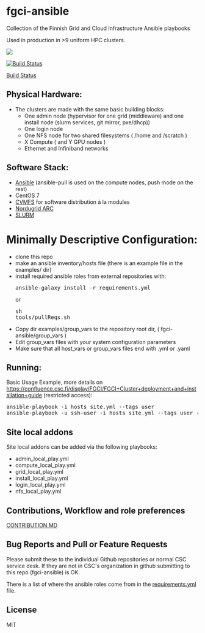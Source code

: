 # fgci-ansible
Collection of the Finnish Grid and Cloud Infrastructure Ansible playbooks

Used in production in >9 uniform HPC clusters.

<a href="https://research.csc.fi/fgci"><img src="meta/FGCI-logo.jpg"></a>

[![Build Status](https://travis-ci.org/fgci-org/fgci-ansible.svg?branch=master)](https://travis-ci.org/fgci-org/fgci-ansible)

[Build Status](https://travis-ci.org/fgci-org/fgci-ansible)

## Physical Hardware:
 - The clusters are made with the same basic building blocks:
   - One admin node (hypervisor for one grid (middleware) and one install node (slurm services, git mirror, pxe/dhcp))
   - One login node
   - One NFS node for two shared filesystems ( /home and /scratch )
   - X Compute ( and Y GPU nodes )
   - Ethernet and Infiniband networks

## Software Stack:
 - [Ansible](http://ansible.com/) (ansible-pull is used on the compute nodes, push mode on the rest)
 - CentOS 7
 - [CVMFS](https://cernvm.cern.ch/portal/filesystem) for software distribution á la modules
 - [Nordugrid ARC](http://www.nordugrid.org/arc/)
 - [SLURM](https://slurm.schedmd.com/)

# Minimally Descriptive Configuration:
 - clone this repo
 - make an ansible inventory/hosts file (there is an example file in the examples/ dir)
 - install required ansible roles from external repositories with: <pre>ansible-galaxy install -r requirements.yml</pre> or <pre>sh tools/pullReqs.sh</pre>
 - Copy dir examples/group_vars to the repository root dir, ( fgci-ansible/group_vars )
 - Edit group_vars files with your system configuration parameters
 - Make sure that all host_vars or group_vars files end with .yml or .yaml

## Running:

Basic Usage Example, more details on https://confluence.csc.fi/display/FGCI/FGCI+Cluster+deployment+and+installation+guide (restricted access):
<pre>
ansible-playbook -i hosts site.yml --tags user
ansible-playbook -u ssh-user -i hosts site.yml --tags user --diff
</pre>

## Site local addons
Site local addons can be added via the following playbooks:
 - admin\_local\_play.yml
 - compute\_local\_play.yml
 - grid\_local\_play.yml
 - install\_local\_play.yml
 - login\_local\_play.yml
 - nfs\_local\_play.yml


## Contributions, Workflow and role preferences

<a href="CONTRIBUTION.MD">CONTRIBUTION.MD</a>

## Bug Reports and Pull or Feature Requests 

Please submit these to the individual Github repositories or normal CSC service desk. If they are not in CSC's organization in github submitting to this repo (fgci-ansible) is OK.

There is a list of where the ansible roles come from in the <a href="requirements.yml">requirements.yml</a> file.

## License

MIT
